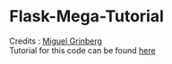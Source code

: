# Flask-Mega-Tutorial

Credits : [Miguel Grinberg](https://github.com/miguelgrinberg)  
Tutorial for this code can be found [here](https://blog.miguelgrinberg.com/post/the-flask-mega-tutorial-part-i-hello-world)  
